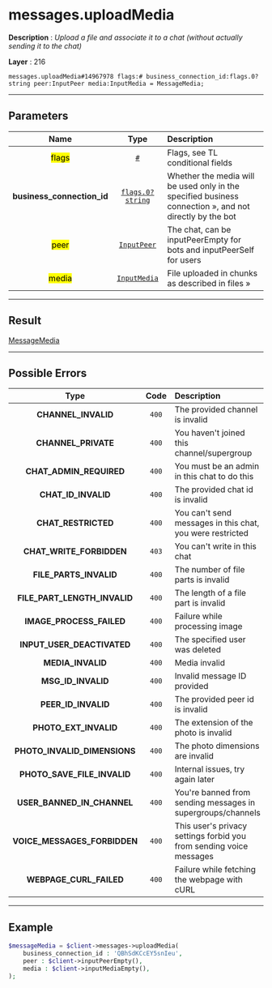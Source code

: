# messages.uploadMedia

**Description** : *Upload a file and associate it to a chat \(without actually sending it to the chat\)*

**Layer** : 216

```tl
messages.uploadMedia#14967978 flags:# business_connection_id:flags.0?string peer:InputPeer media:InputMedia = MessageMedia;
```

---

## Parameters

| Name | Type | Description |
| :---: | :---: | :--- |
| <mark>flags</mark> | [`#`](type/#) | Flags, see TL conditional fields |
| **business_connection_id** | [`flags.0?string`](type/string) | Whether the media will be used only in the specified business connection », and not directly by the bot |
| <mark>peer</mark> | [`InputPeer`](type/InputPeer) | The chat, can be inputPeerEmpty for bots and inputPeerSelf for users |
| <mark>media</mark> | [`InputMedia`](type/InputMedia) | File uploaded in chunks as described in files » |

---

## Result

[MessageMedia](type/MessageMedia)

---

## Possible Errors

| Type | Code | Description |
| :---: | :---: | :--- |
| **CHANNEL_INVALID** | `400` | The provided channel is invalid |
| **CHANNEL_PRIVATE** | `400` | You haven't joined this channel/supergroup |
| **CHAT_ADMIN_REQUIRED** | `400` | You must be an admin in this chat to do this |
| **CHAT_ID_INVALID** | `400` | The provided chat id is invalid |
| **CHAT_RESTRICTED** | `400` | You can't send messages in this chat, you were restricted |
| **CHAT_WRITE_FORBIDDEN** | `403` | You can't write in this chat |
| **FILE_PARTS_INVALID** | `400` | The number of file parts is invalid |
| **FILE_PART_LENGTH_INVALID** | `400` | The length of a file part is invalid |
| **IMAGE_PROCESS_FAILED** | `400` | Failure while processing image |
| **INPUT_USER_DEACTIVATED** | `400` | The specified user was deleted |
| **MEDIA_INVALID** | `400` | Media invalid |
| **MSG_ID_INVALID** | `400` | Invalid message ID provided |
| **PEER_ID_INVALID** | `400` | The provided peer id is invalid |
| **PHOTO_EXT_INVALID** | `400` | The extension of the photo is invalid |
| **PHOTO_INVALID_DIMENSIONS** | `400` | The photo dimensions are invalid |
| **PHOTO_SAVE_FILE_INVALID** | `400` | Internal issues, try again later |
| **USER_BANNED_IN_CHANNEL** | `400` | You're banned from sending messages in supergroups/channels |
| **VOICE_MESSAGES_FORBIDDEN** | `400` | This user's privacy settings forbid you from sending voice messages |
| **WEBPAGE_CURL_FAILED** | `400` | Failure while fetching the webpage with cURL |

---

## Example

```php
$messageMedia = $client->messages->uploadMedia(
	business_connection_id : 'QBhSdKCcEY5snIeu',
	peer : $client->inputPeerEmpty(),
	media : $client->inputMediaEmpty(),
);
```